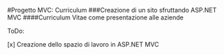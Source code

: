 #Progetto MVC: Curriculum
###Creazione di un sito sfruttando ASP.NET MVC
####Curriculum Vitae come presentazione alle aziende

ToDo:

[x] Creazione dello spazio di lavoro in ASP.NET MVC
